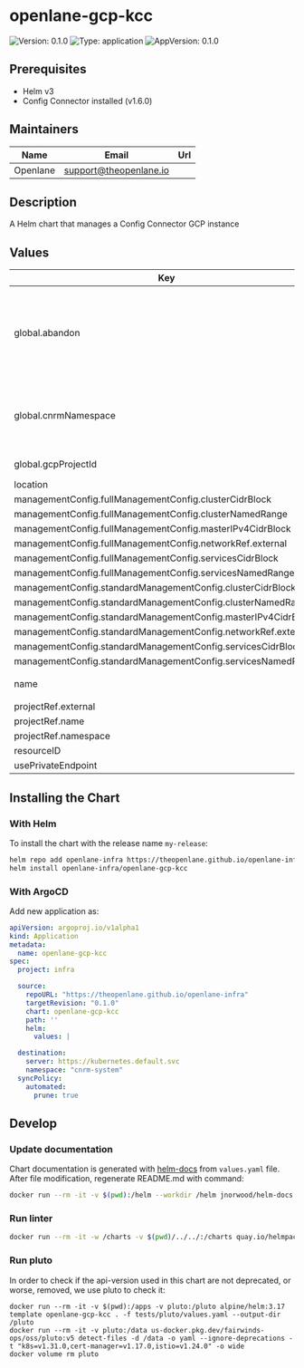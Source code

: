 # openlane-gcp-kcc

![Version: 0.1.0](https://img.shields.io/badge/Version-0.1.0-informational?style=flat-square) ![Type: application](https://img.shields.io/badge/Type-application-informational?style=flat-square) ![AppVersion: 0.1.0](https://img.shields.io/badge/AppVersion-0.1.0-informational?style=flat-square)

## Prerequisites

- Helm v3
- Config Connector installed (v1.6.0)

## Maintainers

| Name | Email | Url |
| ---- | ------ | --- |
| Openlane | <support@theopenlane.io> |  |

## Description

A Helm chart that manages a Config Connector GCP instance

## Values

| Key | Type | Default | Description |
|-----|------|---------|-------------|
| global.abandon | bool | `true` | If true, Keep the Compute Address even after the kcc resource deletion. |
| global.cnrmNamespace | string | `nil` | Allows to deploy in another namespace than the release one |
| global.gcpProjectId | string | `"myprojectid"` | Google Project ID |
| location | string | `"us-central1"` |  |
| managementConfig.fullManagementConfig.clusterCidrBlock | string | `""` |  |
| managementConfig.fullManagementConfig.clusterNamedRange | string | `""` |  |
| managementConfig.fullManagementConfig.masterIPv4CidrBlock | string | `""` |  |
| managementConfig.fullManagementConfig.networkRef.external | string | `""` |  |
| managementConfig.fullManagementConfig.servicesCidrBlock | string | `""` |  |
| managementConfig.fullManagementConfig.servicesNamedRange | string | `""` |  |
| managementConfig.standardManagementConfig.clusterCidrBlock | string | `""` |  |
| managementConfig.standardManagementConfig.clusterNamedRange | string | `""` |  |
| managementConfig.standardManagementConfig.masterIPv4CidrBlock | string | `""` |  |
| managementConfig.standardManagementConfig.networkRef.external | string | `""` |  |
| managementConfig.standardManagementConfig.servicesCidrBlock | string | `""` |  |
| managementConfig.standardManagementConfig.servicesNamedRange | string | `""` |  |
| name | string | `"openlane-config-controller"` |  |
| projectRef.external | string | `""` |  |
| projectRef.name | string | `""` |  |
| projectRef.namespace | string | `""` |  |
| resourceID | string | `""` |  |
| usePrivateEndpoint | bool | `false` |  |

## Installing the Chart

### With Helm

To install the chart with the release name `my-release`:

```bash
helm repo add openlane-infra https://theopenlane.github.io/openlane-infra
helm install openlane-infra/openlane-gcp-kcc
```

### With ArgoCD

Add new application as:

```yaml
apiVersion: argoproj.io/v1alpha1
kind: Application
metadata:
  name: openlane-gcp-kcc
spec:
  project: infra

  source:
    repoURL: "https://theopenlane.github.io/openlane-infra"
    targetRevision: "0.1.0"
    chart: openlane-gcp-kcc
    path: ''
    helm:
      values: |

  destination:
    server: https://kubernetes.default.svc
    namespace: "cnrm-system"
  syncPolicy:
    automated:
      prune: true
```

## Develop

### Update documentation

Chart documentation is generated with [helm-docs](https://github.com/norwoodj/helm-docs) from `values.yaml` file.
After file modification, regenerate README.md with command:

```bash
docker run --rm -it -v $(pwd):/helm --workdir /helm jnorwood/helm-docs:v1.14.2 helm-docs
```

### Run linter

```bash
docker run --rm -it -w /charts -v $(pwd)/../../:/charts quay.io/helmpack/chart-testing:v3.12.0 ct lint --charts /charts/charts/openlane-gcp-kcc --config /charts/charts/openlane-gcp-kcc/ct.yaml
```

### Run pluto

In order to check if the api-version used in this chart are not deprecated, or worse, removed, we use pluto to check it:

```
docker run --rm -it -v $(pwd):/apps -v pluto:/pluto alpine/helm:3.17 template openlane-gcp-kcc . -f tests/pluto/values.yaml --output-dir /pluto
docker run --rm -it -v pluto:/data us-docker.pkg.dev/fairwinds-ops/oss/pluto:v5 detect-files -d /data -o yaml --ignore-deprecations -t "k8s=v1.31.0,cert-manager=v1.17.0,istio=v1.24.0" -o wide
docker volume rm pluto
```

